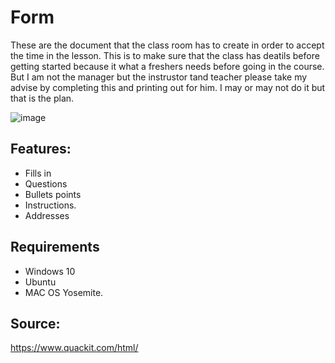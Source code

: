 # Form
These are the document that  the class room has to create in order to accept the time in the lesson. 
This is to make sure that the class has deatils before getting started because it what a freshers needs before going in the course. 
But I am not the manager but the instrustor tand teacher please take my advise by completing this and printing out for him. I may or may not do it but that is the plan. 

![image](https://user-images.githubusercontent.com/75079699/118093009-195b1800-b3cd-11eb-863d-63411adfd4cc.png)


## Features:
* Fills in 
* Questions 
* Bullets points 
* Instructions. 
* Addresses

## Requirements
* Windows 10
* Ubuntu
* MAC OS Yosemite.

## Source: 
https://www.quackit.com/html/ 
